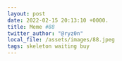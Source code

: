 ```yaml
---
layout: post
date: 2022-02-15 20:13:10 +0000.
title: Meme #88
twitter_author: "@ryz0n"
local_file: /assets/images/88.jpeg
tags: skeleton waiting buy
---
```

